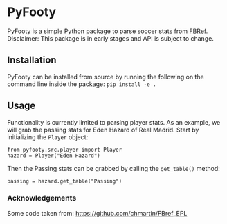 # PyFooty

PyFooty is a simple Python package to parse soccer stats from [FBRef](https://fbref.com/en/).
<br/>
Disclaimer: This package is in early stages and API is subject to change.

## Installation
PyFooty can be installed from source by running the following on the command line inside the package: `pip
install -e .`

## Usage
Functionality is currently limited to parsing player stats.  As an example, we will grab the passing stats for
Eden Hazard of Real Madrid.  Start by initializing the `Player` object:
```
from pyfooty.src.player import Player
hazard = Player("Eden Hazard")
```

Then the Passing stats can be grabbed by calling the `get_table()` method:
```
passing = hazard.get_table("Passing")
```
### Acknowledgements
Some code taken from: https://github.com/chmartin/FBref_EPL
